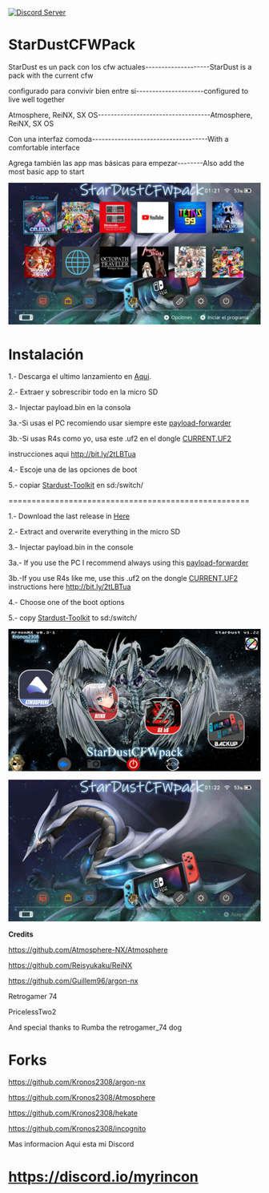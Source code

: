 <a href="https://discord.io/myrincon"><img src="https://discordapp.com/api/guilds/516631805621960704/embed.png" alt="Discord Server" /></a>
# StarDustCFWPack

StarDust es un pack con los cfw actuales--------------------StarDust is a pack with the current cfw      

configurado para convivir bien entre si---------------------configured to live well together        

Atmosphere, ReiNX, SX OS-----------------------------------Atmosphere, ReiNX, SX OS

Con una interfaz comoda------------------------------------With a comfortable interface

Agrega también las app mas básicas para empezar--------Also add the most basic app to start

![alt text](borrame/home2.jpg)

Instalación
=============
1.- Descarga el ultimo lanzamiento en [Aqui](https://github.com/Kronos2308/StarDustCFWPack/releases).

2.- Extraer y sobrescribir todo en la micro SD

3.- Injectar payload.bin en la consola 

  3a.-Si usas el PC recomiendo usar siempre este [payload-forwarder](https://github.com/Kronos2308/StarDustCFWPack/blob/master/borrame/Payload-Forwarder.bin?raw=true)

  3b.-Si usas R4s como yo, usa este .uf2 en el dongle [CURRENT.UF2](https://github.com/Kronos2308/StarDustCFWPack/blob/master/borrame/CURRENT.UF2)
  
  instrucciones aqui http://bit.ly/2tLBTua


4.- Escoje una de las opciones de boot 

5.- copiar [Stardust-Toolkit](https://github.com/Kronos2308/StarDust-Toolkit/releases) en sd:/switch/

====================================================

1.- Download the last release in [Here](https://github.com/Kronos2308/StarDustCFWPack/releases)

2.- Extract and overwrite everything in the micro SD

3.- Injectar payload.bin in the console

  3a.- If you use the PC I recommend always using this [payload-forwarder](https://github.com/Kronos2308/StarDustCFWPack/blob/master/borrame/Payload-Forwarder.bin?raw=true)

  3b.-If you use R4s like me, use this .uf2 on the dongle [CURRENT.UF2](https://github.com/Kronos2308/StarDustCFWPack/blob/master/borrame/CURRENT.UF2)
  instructions here http://bit.ly/2tLBTua


4.- Choose one of the boot options

5.- copy [Stardust-Toolkit](https://github.com/Kronos2308/StarDust-Toolkit/releases) to sd:/switch/ 



![alt text](borrame/screenshot.png)

![alt text](borrame/home1.jpg)

**Credits**

https://github.com/Atmosphere-NX/Atmosphere

https://github.com/Reisyukaku/ReiNX

https://github.com/Guillem96/argon-nx

Retrogamer 74

PricelessTwo2

And special thanks to Rumba the retrogamer_74 dog

# Forks

https://github.com/Kronos2308/argon-nx

https://github.com/Kronos2308/Atmosphere

https://github.com/Kronos2308/hekate

https://github.com/Kronos2308/incognito


Mas informacion Aqui esta mi Discord

# https://discord.io/myrincon




